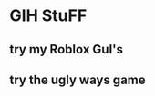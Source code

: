 # GIH StuFF
<body>
<h2>try my Roblox GuI's</h2>

<h2>try the ugly ways game</h2>

</body>










